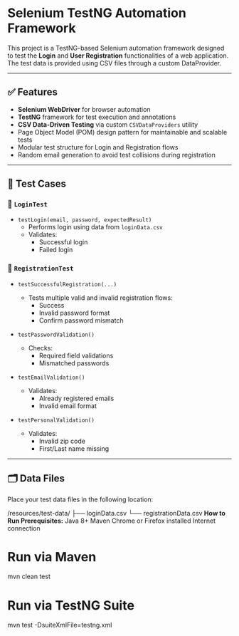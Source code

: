 # Selenium TestNG Automation Framework

This project is a TestNG-based Selenium automation framework designed to test the **Login** and **User Registration** functionalities of a web application. The test data is provided using CSV files through a custom DataProvider.

---

## ✅ Features

- **Selenium WebDriver** for browser automation
- **TestNG** framework for test execution and annotations
- **CSV Data-Driven Testing** via custom `CSVDataProviders` utility
- Page Object Model (POM) design pattern for maintainable and scalable tests
- Modular test structure for Login and Registration flows
- Random email generation to avoid test collisions during registration

---

## 🧪 Test Cases

### 🔐 `LoginTest`

- `testLogin(email, password, expectedResult)`
  - Performs login using data from `loginData.csv`
  - Validates:
    - Successful login
    - Failed login

### 📝 `RegistrationTest`

- `testSuccessfulRegistration(...)`
  - Tests multiple valid and invalid registration flows:
    - Success
    - Invalid password format
    - Confirm password mismatch

- `testPasswordValidation()`
  - Checks:
    - Required field validations
    - Mismatched passwords

- `testEmailValidation()`
  - Validates:
    - Already registered emails
    - Invalid email format

- `testPersonalValidation()`
  - Validates:
    - Invalid zip code
    - First/Last name missing

---

## 🗂️ Data Files

Place your test data files in the following location:

/resources/test-data/
├── loginData.csv
└── registrationData.csv
**How to Run
Prerequisites:**
Java 8+
Maven
Chrome or Firefox installed
Internet connection

# Run via Maven

mvn clean test

# Run via TestNG Suite 

mvn test -DsuiteXmlFile=testng.xml
